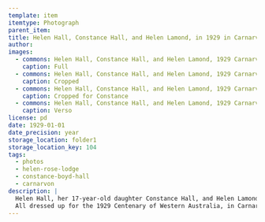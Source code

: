 ```yaml
---
template: item
itemtype: Photograph
parent_item: 
title: Helen Hall, Constance Hall, and Helen Lamond, in 1929 in Carnarvon
author: 
images:
  - commons: Helen Hall, Constance Hall, and Helen Lamond, 1929 Carnarvon.png
    caption: Full
  - commons: Helen Hall, Constance Hall, and Helen Lamond, 1929 Carnarvon, cropped.png
    caption: Cropped
  - commons: Helen Hall, Constance Hall, and Helen Lamond, 1929 Carnarvon, cropped for Constance.png
    caption: Cropped for Constance
  - commons: Helen Hall, Constance Hall, and Helen Lamond, 1929 Carnarvon, back.png
    caption: Verso
license: pd
date: 1929-01-01
date_precision: year
storage_location: folder1
storage_location_key: 104
tags:
  - photos
  - helen-rose-lodge
  - constance-boyd-hall
  - carnarvon
description: |
  Helen Hall, her 17-year-old daughter Constance Hall, and Helen Lamond.
  All dressed up for the 1929 Centenary of Western Australia, in Carnarvon.
---
```

